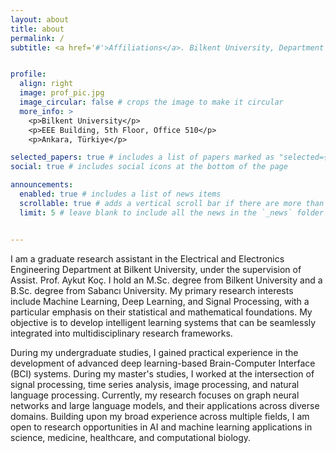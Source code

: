 ```yaml
---
layout: about
title: about
permalink: /
subtitle: <a href='#'>Affiliations</a>. Bilkent University, Department of Electrical and Electronics Engineering; National Magnetic Resonance Research Center (UMRAM).


profile:
  align: right
  image: prof_pic.jpg
  image_circular: false # crops the image to make it circular
  more_info: >
    <p>Bilkent University</p>
    <p>EEE Building, 5th Floor, Office 510</p>
    <p>Ankara, Türkiye</p>

selected_papers: true # includes a list of papers marked as "selected={true}"
social: true # includes social icons at the bottom of the page

announcements:
  enabled: true # includes a list of news items
  scrollable: true # adds a vertical scroll bar if there are more than 3 news items
  limit: 5 # leave blank to include all the news in the `_news` folder


---
```


I am a graduate research assistant in the Electrical and Electronics Engineering Department at Bilkent University, under the supervision of Assist. Prof. Aykut Koç. I hold an M.Sc. degree from Bilkent University and a B.Sc. degree from Sabancı University. My primary research interests include Machine Learning, Deep Learning, and Signal Processing, with a particular emphasis on their statistical and mathematical foundations. My objective is to develop intelligent learning systems that can be seamlessly integrated into multidisciplinary research frameworks.

During my undergraduate studies, I gained practical experience in the development of advanced deep learning-based Brain-Computer Interface (BCI) systems. During my master's studies, I worked at the intersection of signal processing, time series analysis, image processing, and natural language processing. Currently, my research focuses on graph neural networks and large language models, and their applications across diverse domains. Building upon my broad experience across multiple fields, I am open to research opportunities in AI and machine learning applications in science, medicine, healthcare, and computational biology.
